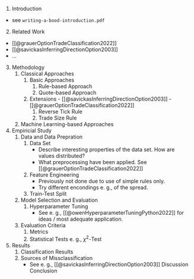 1. Introduction
- see  `writing-a-bood-introduction.pdf`
2. Related Work
- [[@grauerOptionTradeClassification2022]]
- [[@savickasInferringDirectionOption2003]]
- ...
3. Methodology
	1. Classical Approaches
		1. Basic Approaches
			1. Rule-based Approach
			2. Quote-based Approach
		2. Extensions
				- [[@savickasInferringDirectionOption2003]]
				- [[@grauerOptionTradeClassification2022]]
			1. Reverse Tick Rule 
			2. Trade Size Rule
	2.  Machine Learning-based Approaches
1. Empiricial Study
	1. Data and Data Prepration
		1. Data Set
			- Describe interesting properties of the data set. How are values distributed?
			- What preprocessing have been applied. See [[@grauerOptionTradeClassification2022]]
		2. Feature Engineering
			- Previously not done due to use of simple rules only. 
			- Try different encondings e. g., of the spread.
		3. Train-Test Split
	2. Model Selection and Evaluation
		1. Hyperparameter Tuning
			- See e. g., [[@owenHyperparameterTuningPython2022]] for ideas / most adequate application.
	3. Evaluation Criteria
		1. Metrics
		2. Statistical Tests e. g., $\chi^2$-Test
2. Results
	1. Classification Results
	2. Sources of Missclassification
		- See e. g., [[@savickasInferringDirectionOption2003]]
Discussion
Conclusion